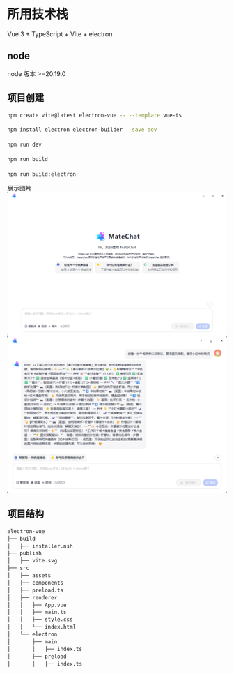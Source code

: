 # 所用技术栈

Vue 3 + TypeScript + Vite + electron

## node

node 版本 >=20.19.0

## 项目创建

```bash
npm create vite@latest electron-vue -- --template vue-ts

npm install electron electron-builder --save-dev

npm run dev

npm run build

npm run build:electron
```

展示图片
![](./public/1.png)
![](./public/2.png)

## 项目结构

```bash
electron-vue
├── build
│   ├── installer.nsh
├── publish
│   ├── vite.svg
├── src
│   ├── assets
│   ├── components
│   ├── preload.ts
│   ├── renderer
│   │   ├── App.vue
│   │   ├── main.ts
│   │   ├── style.css
│   │   └── index.html
│   └── electron
│       ├── main
│       │   ├── index.ts
│       ├── preload
│       │   ├── index.ts

